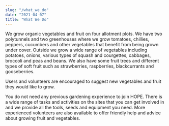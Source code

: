 ```yaml
---
slug: "/what_we_do"
date: "2021-04-07"
title: "What We Do"
---
```


We grow organic vegetables and fruit on four allotment plots. We have two polytunnels and two greenhouses where we grow tomatoes, chillies, peppers, cucumbers and other vegetables that benefit from being grown under cover. Outside we grow a wide range of vegetables including potatoes, onions, various types of squash and courgettes, cabbages, broccoli and peas and beans.  We also have some fruit trees and different types of soft fruit such as strawberries, raspberries, blackcurrants and gooseberries.

Users and volunteers are encouraged to suggest new vegetables and fruit they would like to grow.

You do not need any previous gardening experience to join HOPE. There is a wide range of tasks and activities on the sites that you can get involved in and we provide all the tools, seeds and equipment you need.  More experienced volunteers are also available to offer friendly help and advice about growing fruit and vegetables.  
